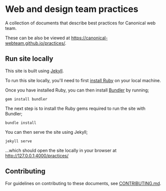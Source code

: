 # Web and design team practices

A collection of documents that describe best practices for Canonical web team.

These can be also be viewed at https://canonical-webteam.github.io/practices/.

## Run site locally

This site is built using [Jekyll](https://jekyllrb.com/).

To run this site locally, you'll need to first [install Ruby](https://www.ruby-lang.org/en/documentation/installation/) on your local machine.

Once you have installed Ruby, you can then install [Bundler](https://bundler.io) by running;

```
gem install bundler
```

The next step is to install the Ruby gems required to run the site with Bundler;

```
bundle install
```

You can then serve the site using Jekyll;

```
jekyll serve
```

...which should open the site locally in your browser at http://127.0.0.1:4000/practices/

## Contributing

For guidelines on contributing to these documents, see [CONTRIBUTING.md](CONTRIBUTING.md).
